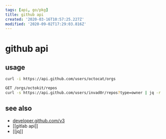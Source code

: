 ```yaml
---
tags: [api, go/pkg]
title: github api
created: '2020-03-16T10:57:25.227Z'
modified: '2020-09-02T17:29:03.816Z'
---
```


# github api

>

## usage
```sh
curl -i https://api.github.com/users/octocat/orgs

GET /orgs/octokit/repos
curl -s https://api.github.com/users/invad0r/repos?type=owner | jq -r '.[] | select(.fork == false)|.ssh_url'
```

## see also
- [developer.github.com/v3](https://developer.github.com/v3/)
- [[gitlab api]]
- [[jq]]
